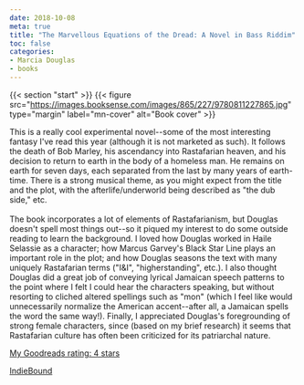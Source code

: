 ```yaml
---
date: 2018-10-08
meta: true
title: "The Marvellous Equations of the Dread: A Novel in Bass Riddim"
toc: false
categories:
- Marcia Douglas
- books
---
```


{{< section "start" >}}
{{< figure src="https://images.booksense.com/images/865/227/9780811227865.jpg" type="margin" label="mn-cover" alt="Book cover" >}}

This is a really cool experimental novel--some of the most interesting fantasy I've read this year (although it is not marketed as such). It follows the death of Bob Marley, his ascendancy into Rastafarian heaven, and his decision to return to earth in the body of a homeless man. He remains on earth for seven days, each separated from the last by many years of earth-time. There is a strong musical theme, as you might expect from the title and the plot, with the afterlife/underworld being described as "the dub side," etc.<br /><br />The book incorporates a lot of elements of Rastafarianism, but Douglas doesn't spell most things out--so it piqued my interest to do some outside reading to learn the background. I loved how Douglas worked in Haile Selassie as a character; how Marcus Garvey's Black Star Line plays an important role in the plot; and how Douglas seasons the text with many uniquely Rastafarian terms ("I&amp;I", "higherstanding", etc.). I also thought Douglas did a great job of conveying lyrical Jamaican speech patterns to the point where I felt I could hear the characters speaking, but without resorting to cliched altered spellings such as "mon" (which I feel like would unnecessarily normalize the American accent--after all, a Jamaican spells the word the same way!). Finally, I appreciated Douglas's foregrounding of strong female characters, since (based on my brief research) it seems that Rastafarian culture has often been criticized for its patriarchal nature.

[My Goodreads rating: 4 stars](https://www.goodreads.com/review/show/2510171547)  

[IndieBound](https://www.indiebound.org/book/9780811227865)
